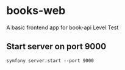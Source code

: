 # books-web
A basic frontend app for book-api Level Test

## Start server on port 9000
`symfony server:start --port 9000`